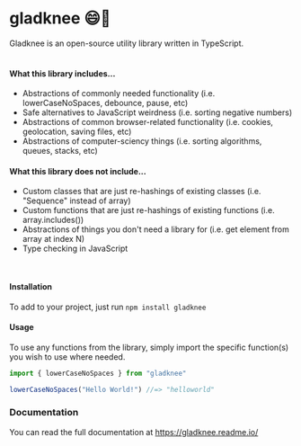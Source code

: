 # gladknee 😄🦵

Gladknee is an open-source utility library written in TypeScript.<br><br>

#### What this library includes...

<ul>
<li>Abstractions of commonly needed functionality (i.e. lowerCaseNoSpaces, debounce, pause, etc)</li>
<li>Safe alternatives to JavaScript weirdness (i.e. sorting negative numbers)</li>
<li>Abstractions of common browser-related functionality (i.e. cookies, geolocation, saving files, etc)</li>
<li>Abstractions of computer-sciency things (i.e. sorting algorithms, queues, stacks, etc)</li>
</ul>

#### What this library does not include...

<ul>
<li>Custom classes that are just re-hashings of existing classes (i.e. "Sequence" instead of array)</li>
<li>Custom functions that are just re-hashings of existing functions (i.e. array.includes())</li>
<li>Abstractions of things you don't need a library for (i.e. get element from array at index N)</li>
<li>Type checking in JavaScript</li>
</ul>
<br>

#### Installation

To add to your project, just run `npm install gladknee`

#### Usage

To use any functions from the library, simply import the specific function(s) you wish to use where needed.

```typescript
import { lowerCaseNoSpaces } from "gladknee"

lowerCaseNoSpaces("Hello World!") //=> "helloworld"
```

### Documentation

You can read the full documentation at <a href="https://gladknee.readme.io/">https://gladknee.readme.io/</a>
